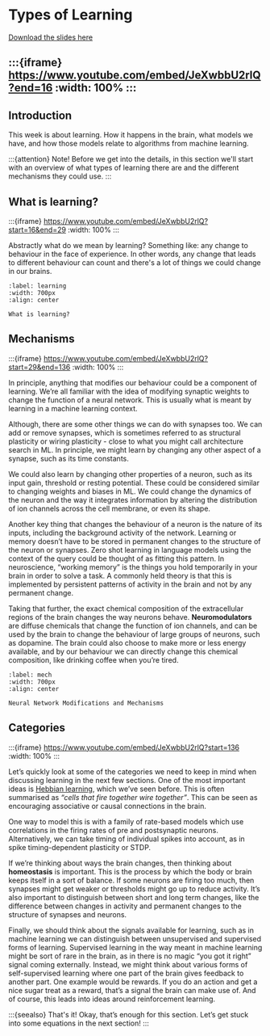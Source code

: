 # Types of Learning

[Download the slides here](W4-V0-types-of-learning.pptx)

:::{iframe} https://www.youtube.com/embed/JeXwbbU2rlQ?end=16
:width: 100%
:::
---

## Introduction

This week is about learning. How it happens in the brain, what models we have, and how those models relate to algorithms from machine learning.

:::{attention} Note!
Before we get into the details, in this section we'll start with an overview of what types of learning there are and the different mechanisms they could use.
:::

## What is learning?

:::{iframe} https://www.youtube.com/embed/JeXwbbU2rlQ?start=16&end=29
:width: 100%
:::

Abstractly what do we mean by learning? Something like: any change to behaviour in the face of experience. In other words, any change that leads to different behaviour can count and there's a lot of things we could change in our brains.

```{figure} learningPicture1.png
:label: learning
:width: 700px
:align: center

What is learning?
```

## Mechanisms

:::{iframe} https://www.youtube.com/embed/JeXwbbU2rlQ?start=29&end=136
:width: 100%
:::

In principle, anything that modifies our behaviour could be a component of learning. We’re all familiar with the idea of modifying synaptic weights to change the function of a neural network. This is usually what is meant by learning in a machine learning context.

Although, there are some other things we can do with synapses too. We can add or remove synapses, which is sometimes referred to as structural plasticity or wiring plasticity - close to what you might call architecture search in ML.
In principle, we might learn by changing any other aspect of a synapse, such as its time constants.

We could also learn by changing other properties of a neuron, such as its input gain, threshold or resting potential. These could be considered similar to changing weights and biases in ML. We could change the dynamics of the neuron and the way it integrates information by altering the distribution of ion channels across the cell membrane, or even its shape.

Another key thing that changes the behaviour of a neuron is the nature of its inputs, including the background activity of the network. Learning or memory doesn’t have to be stored in permanent changes to the structure of the neuron or synapses. Zero shot learning in language models using the context of the query could be thought of as fitting this pattern. In neuroscience, “working memory” is the things you hold temporarily in your brain in order to solve a task. A commonly held theory is that this is implemented by persistent patterns of activity in the brain and not by any permanent change.

Taking that further, the exact chemical composition of the extracellular regions of the brain changes the way neurons behave. **Neuromodulators** are diffuse chemicals that change the function of ion channels, and can be used by the brain to change the behaviour of large groups of neurons, such as dopamine. The brain could also choose to make more or less energy available, and by our behaviour we can directly change this chemical composition, like drinking coffee when you’re tired.

```{figure} learningPicture2.png
:label: mech
:width: 700px
:align: center

Neural Network Modifications and Mechanisms
```

## Categories

:::{iframe} https://www.youtube.com/embed/JeXwbbU2rlQ?start=136
:width: 100%
:::

Let’s quickly look at some of the categories we need to keep in mind when discussing learning in the next few sections.
One of the most important ideas is [Hebbian learning](hebbian), which we’ve seen before.
This is often summarised as _“cells that fire together wire together”_. This can be seen as encouraging associative or causal connections in the brain.

One way to model this is with a family of rate-based models which use correlations in the firing rates of pre and postsynaptic neurons.
Alternatively, we can take timing of individual spikes into account, as in spike timing-dependent plasticity or STDP.

If we’re thinking about ways the brain changes, then thinking about **homeostasis** is important. This is the process by which the body or brain keeps itself in a sort of balance. If some neurons are firing too much, then synapses might get weaker or thresholds might go up to reduce activity.
It’s also important to distinguish between short and long term changes, like the difference between changes in activity and permanent changes to the structure of synapses and neurons.

Finally, we should think about the signals available for learning, such as in machine learning we can distinguish between unsupervised and supervised forms of learning.
Supervised learning in the way meant in machine learning might be sort of rare in the brain, as in there is no magic “you got it right” signal coming externally. Instead, we might think about various forms of self-supervised learning where one part of the brain gives feedback to another part.
One example would be rewards. If you do an action and get a nice sugar treat as a reward, that’s a signal the brain can make use of.
And of course, this leads into ideas around reinforcement learning.

:::{seealso} That's it!
Okay, that’s enough for this section. Let’s get stuck into some equations in the next section!
:::
